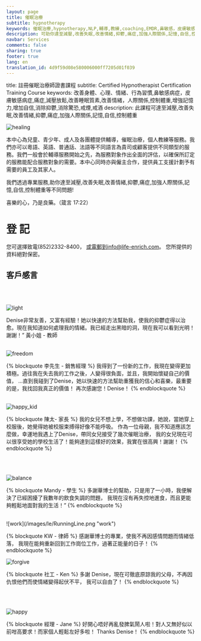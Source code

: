 ```yaml
---
layout: page
title: 催眠治療
subtitle: hypnotherapy
keywords: 催眠治療,hypnotherapy,NLP,輔導,教練,coaching,EMDR,鼻敏感，皮膚敏感,痛症,減壓放鬆,改善失眠,改善情緒，人際關係,控制體重,增加自信,消除抑鬱,戒煙,戒酒
description: 可助你達至減壓,改善失眠,改善情緒,抑鬱,痛症,加強人際關係,記憶,自信,控制體重等
navbar: Services
comments: false
sharing: true
footer: true
lang: en
translation_id: 4d9f59d08e580006000ff7205d01f039
---
```


title: 註冊催眠治療師證書課程
subtitle: Certified Hypnotherapist Certification Training Course
keywords: 改善身體、心理、情緒、行為習慣,鼻敏感病症，皮膚敏感病症,痛症,減壓放鬆,改善睡眠質素,改善情緒，人際關係,控制體重,增強記憶力,增加自信,消除抑鬱,消除驚恐,戒煙,戒酒
description: 此課程可達至減壓,改善失眠,改善情緒,抑鬱,痛症,加強人際關係,記憶,自信,控制體重



![healing](/images/le/stock025.png "healing")

本中心為兒童、青少年、成人及各團體提供輔導，催眠治療，個人教練等服務。我們亦可以粵語、英語、普通話、法語等不同語言為貴司或顧客提供不同類型的服務。我們一般會於輔導服務開始之先，為服務對象作出全面的評估，以確保所訂定的服務能配合服務對象的需要。本中心同時亦與僱主合作，提供員工支援計劃予有需要的員工及其家人。

我們透過專業服務,助你達至減壓,改善失眠,改善情緒,抑鬱,痛症,加強人際關係,記憶,自信,控制體重等不同問題!

喜樂的心，乃是良藥。（箴言 17:22）

# 登 記

您可選擇致電(852)2332-8400，
或電郵到info@life-enrich.com。
您所提供的資料絕對保密。

## 客戶感言
<br>
<br>

![light](/images/le/stock044.png "light")


Denise非常友善，又富有經驗！她以快速的方法幫助我，使我的抑鬱症得以治愈。現在我知道如何處理我的情緒。我已經走出黑暗的洞，現在我可以看到光明！謝謝！” 黃小姐 - 教師
<br>
<br>

![freedom](/images/le/stock024.png "freedom")


{% blockquote 李先生 - 銷售經理 %}
  我得到了一份新的工作，我現在變得更加積極。過往我在失去我的工作之後，人變得很負面，並且，我開始懷疑自己的價值，
  ...直到我碰到了Denise，她以快速的方法幫助重獲我的信心和喜樂，最重要的是，我找回我真正的價值！
  再次感謝您！Denise！
{% endblockquote %}
<br>
<br>

![happy_kid](/images/le/stock087.png "happy_kid")


{% blockquote 陳太- 家長 %}
  我的女兒不想上學，不想做功課，她說，當她穿上校服後，她覺得她被校服束搏得好像不能呼吸。
  作為一位母親，我不知道應該怎麼做，幸運地我遇上了Denise，帶同女兒接受了幾次催眠治療，
  我的女兒現在可以很享受她的學校生活了！能夠達到這樣好的效果，我實在很高興！謝謝！
{% endblockquote %}

<br>
<br>

![balance](/images/le/images18.jpg "balance")

{% blockquote Mandy - 學生 %}
  多謝華博士的幫助，只是用了一小時，我便解決了已經困擾了我數年的飲食失調的問題，
  我現在沒有再失控地進食，而且更能夠輕鬆地面對我的生活！”
{% endblockquote %}

<br>
![work](/images/le/RunningLine.png "work")

{% blockquote KW - 律師 %}
  感謝華博士的專業，使我不再因感情問題而情緒低落，
  我現在能夠重新回到工作崗位工作，過著正能量的日子！
{% endblockquote %}
<br>

![forgive](/images/le/stock016.png "forgive")

{% blockquote 社工 - Ken %}
  多謝 Denise，現在可徹底原諒我的父母，不再因仇恨他們而使情緒變得起伏不平，
  我可以自由了！
{% endblockquote %}

<br>
<br>

![happy](/images/le/JumpUpGirl.png "happy")

{% blockquote 經理 - Jane %}
  好開心唔好再亂發脾氣鬧人啦！對人又無好似以前咁高要求！而家個人輕鬆左好多啦！ Thanks Denise！
{% endblockquote %}
